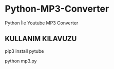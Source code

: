 # Python-MP3-Converter
Python İle Youtube MP3 Converter 

KULLANIM KILAVUZU
----------------------------------------
pip3 install pytube


python mp3.py
